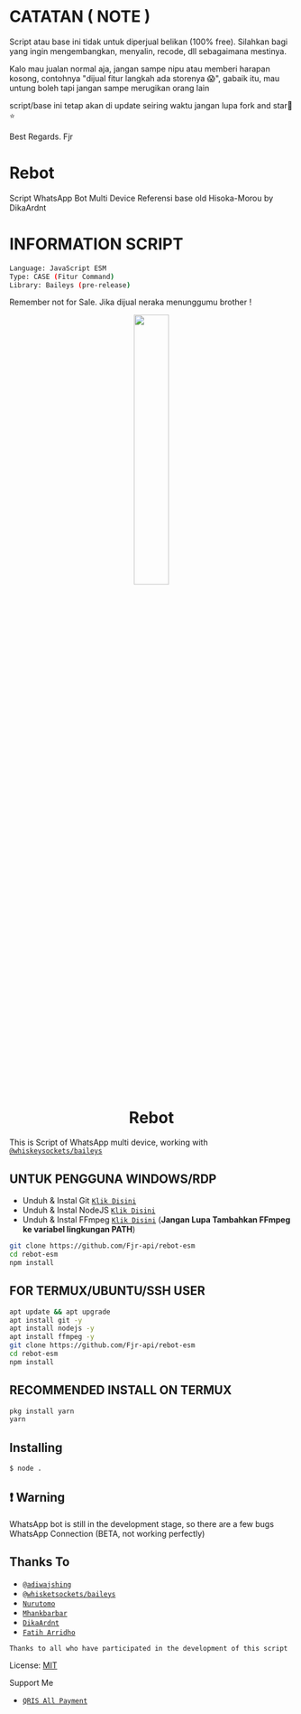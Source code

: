 # CATATAN ( NOTE )
Script atau base ini tidak untuk diperjual belikan (100% free). Silahkan bagi yang ingin mengembangkan, menyalin, recode, dll sebagaimana mestinya.

Kalo mau jualan normal aja, jangan sampe nipu atau memberi harapan kosong, contohnya "dijual fitur langkah ada storenya 😱", gabaik itu, mau untung boleh tapi jangan sampe merugikan orang lain 

script/base ini tetap akan di update seiring waktu jangan lupa fork and star🍴⭐

Best Regards. Fjr

# Rebot
Script WhatsApp Bot Multi Device
Referensi base old Hisoka-Morou by DikaArdnt

# INFORMATION SCRIPT
```bash
Language: JavaScript ESM
Type: CASE (Fitur Command)
Library: Baileys (pre-release)
```

Remember not for Sale. Jika dijual neraka menunggumu brother !

<p align="center">
	<img src="https://rebot-studio.my.id/assets/img/3ef3144887d67003aacea%20(2).jpg" width="35%" style="margin-left: auto;margin-right: auto;display: block;">
</p>
<h1 align="center">Rebot</h1>

This is Script of WhatsApp multi device, working with [`@whiskeysockets/baileys`](https://github.com/whiskeysockets/baileys)


## UNTUK PENGGUNA WINDOWS/RDP

* Unduh & Instal Git [`Klik Disini`](https://git-scm.com/downloads)
* Unduh & Instal NodeJS [`Klik Disini`](https://nodejs.org/en/download)
* Unduh & Instal FFmpeg [`Klik Disini`](https://ffmpeg.org/download.html) (**Jangan Lupa Tambahkan FFmpeg ke variabel lingkungan PATH**)


```bash
git clone https://github.com/Fjr-api/rebot-esm
cd rebot-esm
npm install
```


## FOR TERMUX/UBUNTU/SSH USER

```bash
apt update && apt upgrade
apt install git -y
apt install nodejs -y
apt install ffmpeg -y
git clone https://github.com/Fjr-api/rebot-esm
cd rebot-esm
npm install
```

## RECOMMENDED INSTALL ON TERMUX

```bash
pkg install yarn
yarn
```

## Installing
```bash
$ node .
```

## ❗ Warning
WhatsApp bot is still in the development stage, so there are a few bugs
WhatsApp Connection (BETA, not working perfectly)


## Thanks To
* [`@adiwajshing`](https://github.com/adiwajshing)
* [`@whisketsockets/baileys`](https://github.com/whiskeysockets/baileys)
* [`Nurutomo`](https://github.com/Nurutomo)
* [`Mhankbarbar`](https://github.com/MhankBarBar)
* [`DikaArdnt`](https://github.com/DikaArdnt)
* [`Fatih Arridho`](https://github.com/FatihArridho)

```Thanks to all who have participated in the development of this script```


License: [MIT](https://en.wikipedia.org/wiki/MIT_License)

Support Me
* [`QRIS All Payment`](https://rebot-studio.my.id/assets/img/jestDrbl.png)
